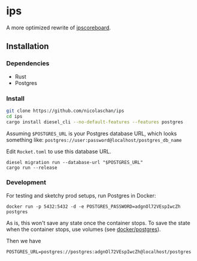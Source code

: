 # ips
A more optimized rewrite of [ipscoreboard](https://github.com/neelayjunnarkar/ipscoreboard).

## Installation
### Dependencies
- Rust
- Postgres

### Install
```bash
git clone https://github.com/nicolaschan/ips
cd ips
cargo install diesel_cli --no-default-features --features postgres
```

Assuming `$POSTGRES_URL` is your Postgres database URL, which looks something like:
`postgres://user:password@localhost/postgres_db_name` 

Edit `Rocket.toml` to use this database URL.

```
diesel migration run --database-url "$POSTGRES_URL"
cargo run --release
```

### Development
For testing and sketchy prod setups, run Postgres in Docker:
```
docker run -p 5432:5432 -d -e POSTGRES_PASSWORD=adgnOl72VEspIwcZh postgres
```
As is, this won't save any state once the container stops.
To save the state when the container stops, use volumes (see [docker/postgres](https://hub.docker.com/_/postgres/)).

Then we have
```
POSTGRES_URL=postgres://postgres:adgnOl72VEspIwcZh@localhost/postgres
```
